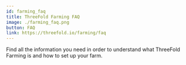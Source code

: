 ```yaml
---
id: farming_faq
title: ThreeFold Farming FAQ
image: ./farming_faq.png
button: FAQ
link: https://threefold.io/farming/faq
---
```


Find all the information you need in order to understand what ThreeFold Farming is and how to set up your farm.